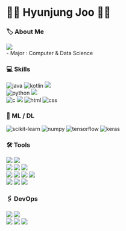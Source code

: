 <div>
  
  # 👼🏻 Hyunjung Joo 👼🏻 
</div>

<div>


 ### 🏷️ About Me 
<!-- gmail -->
<a href="mailto:joohyunjung0418@gmail.com">
      <img src="https://img.shields.io/badge/Gmail-d14836?style=flat-square&logo=Gmail&logoColor=white&link=trre1827151@gmail.com"/>
</a>
<!-- 노션 자기소개 --> 
<!-- <a href="https://hyunnnny.notion.site/my-mini-portfolio-b273eb8b3b114b21b7a303c14870d631?pvs=4" target="_blank">
  <img src="https://img.shields.io/badge/Notion-000000?style=flat-square&logo=Notion&logoColor=white"/>
</a> -->
<br>
- Major : Computer & Data Science

<br>


<!-- skills  -->

### 💻 Skills
  <img src="https://img.shields.io/badge/Java-007396?style=flat-square&logo=Java&logoColor=white" alt="java" />
  <img src="https://img.shields.io/badge/Kotlin-007396?style=flat-square&logo=Kotlin&logoColor=white" alt="kotlin" />
  <img src="https://img.shields.io/badge/Spring-6DB33F?style=flat-square&logo=Spring&logoColor=white"/> <br>
  <img src="https://img.shields.io/badge/Python-3766AB?style=flat-square&logo=Python&logoColor=white" alt="python" />
  <img src="https://img.shields.io/badge/Django-092E20?style=flat-square&logo=Django&logoColor=white"/><br>
  <img src="https://img.shields.io/badge/C-A8B9CC?style=flat-square&logo=C&logoColor=white" alt="c"/>
  <img src="https://img.shields.io/badge/Linux-FCC624?style=flat-square&logo=Linux&logoColor=white"/>
  <img src="https://img.shields.io/badge/HTML-E34F26?style=flat-square&logo=HTML5&logoColor=white" alt="html"/>
  <img src="https://img.shields.io/badge/CSS-1572B6?style=flat-square&logo=CSS3&logoColor=white" alt="css"/> <br>

<!-- ml / dl -->
### 🤖  ML / DL
  <img src="https://img.shields.io/badge/Scikit learn-F7931E?style=flat-square&logo=scikit learn&logoColor=white" alt="scikit-learn"/>
  <img src="https://img.shields.io/badge/NumPy-013243?style=flat-square&logo=NumPy&logoColor=white" alt="numpy"/>
  <img src="https://img.shields.io/badge/TensorFlow-FF6F00?style=flat-square&logo=TensorFlow&logoColor=white" alt="tensorflow"/>
  <img src="https://img.shields.io/badge/Keras-D00000?style=flat-square&logo=Keras&logoColor=white" alt="keras"/>
  
<!-- tools  -->
### 🛠  Tools
  <img src="https://img.shields.io/badge/Visual Studio Code-007ACC?style=flat-square&logo=Visual Studio Code&logoColor=white"/> 
  <img src="https://img.shields.io/badge/Android Studio-3DDC84?style=flat-square&logo=Android Studio&logoColor=white"/> <br>
  <img src="https://img.shields.io/badge/Eclipse IDE-2C2255?style=flat-square&logo=Eclipse IDE&logoColor=white"/>
  <img src="https://img.shields.io/badge/IntelliJ IDEA-000000?style=flat-square&logo=IntelliJ IDEA&logoColor=white"/> 
  <img src="https://img.shields.io/badge/CLion-000000?style=flat-square&logo=CLion&logoColor=white"/> <br>
  <img src="https://img.shields.io/badge/Jupyter-F37626?style=flat-square&logo=Jupyter&logoColor=white"/>  
  <img src="https://img.shields.io/badge/GitHub-181717?style=flat-square&logo=GitHub&logoColor=white"/> 
  <img src="https://img.shields.io/badge/GitKraken-179287?style=flat-square&logo=GitKraken&logoColor=white"/>
  <img src="https://img.shields.io/badge/Figma-24E1E?style=flat-square&logo=Figma&logoColor=white"/> <br>
  <img src="https://img.shields.io/badge/Slack-4A154B?style=flat-square&logo=Slack&logoColor=white"/>
  <img src="https://img.shields.io/badge/Discord-5865F2?style=flat-square&logo=Discord&logoColor=white"/>
  <img src="https://img.shields.io/badge/Notion-000000?style=flat-square&logo=Notion&logoColor=white"/>

<!-- devops  -->
### 🖇️  DevOps
  <img src="https://img.shields.io/badge/Amazon EC2-FF9900?style=flat-square&logo=Amazon EC2&logoColor=white"/>
  <img src="https://img.shields.io/badge/Amazon RDS-527FFF?style=flat-square&logo=Amazon RDS&logoColor=white"/><br>
  <img src="https://img.shields.io/badge/Amazon S3-569A31?style=flat-square&logo=Amazon S3&logoColor=white"/>
  <img src="https://img.shields.io/badge/MySQL-4479A1?style=flat-square&logo=MySQL&logoColor=white"/>
  <img src="https://img.shields.io/badge/DBeaver-382923?style=flat-square&logo=DBeaver&logoColor=white"/>
  
</div>

<br>

<!--
![Anurag's GitHub stats](https://github-readme-stats.vercel.app/api?username=hyun-jung-joo&show_icons=true&theme=tokyonight)
-->


